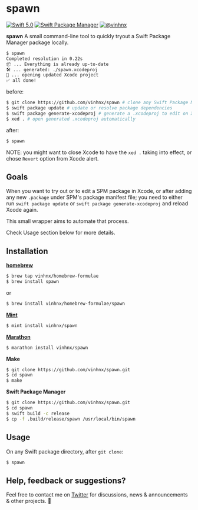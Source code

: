 # spawn

[![Swift 5.0](https://img.shields.io/badge/swift-5.0-orange.svg)](#)
[![Swift Package Manager](https://img.shields.io/badge/spm-compatible-brightgreen.svg?style=flat)](https://swift.org/package-manager)
[![@vinhnx](https://img.shields.io/badge/contact-%40vinhnx-blue.svg)](https://twitter.com/vinhnx)

**spawn** A small command-line tool to quickly tryout a Swift Package Manager package locally.

```bash
$ spawn
Completed resolution in 0.22s
📦 ... Everything is already up-to-date
🛠 ... generated: ./spawn.xcodeproj
📂 ... opening updated Xcode project
✅ all done!
```

before:
```bash
$ git clone https://github.com/vinhnx/spawn # clone any Swift Package Manager project
$ swift package update # update or resolve package dependencies
$ swift package generate-xcodeproj # generate a .xcodeproj to edit on Xcode
$ xed . # open generated .xcodeproj automatically
```

after:
```bash
$ spawn
```

NOTE: you might want to close Xcode to have the `xed .` taking into effect, or chose `Revert` option from Xcode alert.

## Goals

When you want to try out or to edit a SPM package in Xcode, or after adding any new `.package` under SPM's package manifest file; you need to either run `swift package update` or `swift package generate-xcodeproj` and reload Xcode again.

This small wrapper aims to automate that process. 

Check Usage section below for more details.

## Installation

**[homebrew](https://brew.sh)**

```bash
$ brew tap vinhnx/homebrew-formulae
$ brew install spawn
```

or
```bash
$ brew install vinhnx/homebrew-formulae/spawn
```

**[Mint](https://github.com/yonaskolb/mint)**

```bash
$ mint install vinhnx/spawn
```

**[Marathon](https://github.com/JohnSundell/Marathon)**

```bash
$ marathon install vinhnx/spawn
```

**Make**

```bash
$ git clone https://github.com/vinhnx/spawn.git
$ cd spawn
$ make
```

**Swift Package Manager**

```bash
$ git clone https://github.com/vinhnx/spawn.git
$ cd spawn
$ swift build -c release
$ cp -f .build/release/spawn /usr/local/bin/spawn
 ```

## Usage

On any Swift package directory, after `git clone`:

```bash
$ spawn
```

## Help, feedback or suggestions?

Feel free to contact me on [Twitter](https://twitter.com/vinhnx) for discussions, news & announcements & other projects. :rocket:
